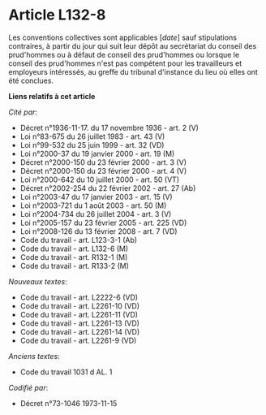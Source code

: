 # Article L132-8

Les conventions collectives sont applicables [*date*] sauf stipulations contraires, à partir du jour qui suit leur dépôt au
secrétariat du conseil des prud'hommes ou à défaut de conseil des prud'hommes ou lorsque le conseil des prud'hommes n'est pas
compétent pour les travailleurs et employeurs intéressés, au greffe du tribunal d'instance du lieu où elles ont été conclues.

**Liens relatifs à cet article**

_Cité par_:

  - Décret n°1936-11-17. du 17 novembre 1936 - art. 2 (V)
  - Loi n°83-675 du 26 juillet 1983 - art. 43 (V)
  - Loi n°99-532 du 25 juin 1999 - art. 32 (VD)
  - Loi n°2000-37 du 19 janvier 2000 - art. 19 (M)
  - Décret n°2000-150 du 23 février 2000 - art. 3 (V)
  - Décret n°2000-150 du 23 février 2000 - art. 4 (V)
  - Loi n°2000-642 du 10 juillet 2000 - art. 50 (VT)
  - Décret n°2002-254 du 22 février 2002 - art. 27 (Ab)
  - Loi n°2003-47 du 17 janvier 2003 - art. 15 (V)
  - Loi n°2003-721 du 1 août 2003 - art. 50 (M)
  - Loi n°2004-734 du 26 juillet 2004 - art. 3 (V)
  - Loi n°2005-157 du 23 février 2005 - art. 225 (VD)
  - Loi n°2008-126 du 13 février 2008 - art. 7 (VD)
  - Code du travail - art. L123-3-1 (Ab)
  - Code du travail - art. L132-6 (M)
  - Code du travail - art. R132-1 (M)
  - Code du travail - art. R133-2 (M)

_Nouveaux textes_:

  - Code du travail - art. L2222-6 (VD)
  - Code du travail - art. L2261-10 (VD)
  - Code du travail - art. L2261-11 (VD)
  - Code du travail - art. L2261-13 (VD)
  - Code du travail - art. L2261-14 (VD)
  - Code du travail - art. L2261-9 (VD)

_Anciens textes_:

  - Code du travail 1031 d AL. 1

_Codifié par_:

  - Décret n°73-1046 1973-11-15
